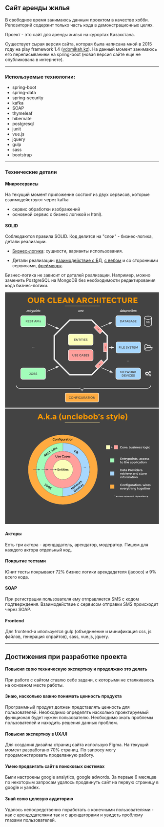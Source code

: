## Сайт аренды жилья

В свободное время занимаюсь данным проектом в качестве хобби. Репозиторий содержит только часть кода в демонстрационных целях. 

Проект - это сайт для аренды жилья на курортах Казахстана. 

Существует сырая версия сайта, которая была написана мной в 2015 году на play framework 1.4 ([vdomikah.kz](http://vdomikah.kz)). На данный момент занимаюсь его переписыванием на spring-boot (новая версия сайте еще не опубликована в интернете).


---


### Используемые технологии:
* spring-boot
* spring-data
* spring-security
* kafka
* SOAP
* thymeleaf
* hibernate
* postgresql
* junit
* vue.js
* jquery
* gulp
* sass
* bootstrap

---


### Технические детали
#### Микросервисы
На текущий момент приложение состоит из двух сервисов, которые взаимодействуют через kafka 
* сервис обработки изображений 
* основной сервис с бизнес логикой и html).
#### SOLID
Соблюдаются правила SOLID. Код делится на "слои" - бизнес-логика, детали реализации. 

* [Бизнес-логика](https://github.com/happy-robot/resortcodedemo/tree/master/src/main/java/kz/kaps/resort/core): сущности, варианты использования.

* Детали реализации: [взаимодействие с БД](https://github.com/happy-robot/resortcodedemo/tree/master/src/main/java/kz/kaps/resort/dataproviders/database), [с вебом](https://github.com/happy-robot/resortcodedemo/tree/master/src/main/java/kz/kaps/resort/entrypoints) и со сторонними сервисами, [фреймворк](https://github.com/happy-robot/resortcodedemo/tree/master/src/main/java/kz/kaps/resort/configuration). 

Бизнес-логика не зависит от деталей реализации. Например, можно заменить PostgreSQL на MongoDB без необходимости редактирования кода бизнес-логики. 


![Image of arch](https://github.com/happy-robot/resortcodedemo/blob/master/docs/images/clean-architecture-diagram-1.png)
![Image of arch2](https://github.com/happy-robot/resortcodedemo/blob/master/docs/images/clean-architecture-diagram-2.png)
#### Акторы
Есть три актора - арендадатель, арендатор, модератор. Пишем для каждого актора отдельный код.
#### Покрытие тестами
Юнит тесты покрывают 72% бизнес логики арендадателя (jacoco) и 9% всего кода.
#### SOAP
При регистрации пользователя ему отправляется SMS с кодом подтверждения. Взаимодействие с сервисом отправки SMS происходит через SOAP.
#### Frontend
Для frontend-а ипользуется gulp (объединение и минификация css, js файлов, генерация спрайтов), sass, vue.js, jquery.

---


## Достижения при разработке проекта
#### Повысил свою техническую экспертизу и продолжаю это делать
При работе с сайтом ставлю себе задачи, с которыми не сталкиваюсь на основном месте работы.
#### Знаю, насколько важно понимать ценность продукта
Программный продукт должен представлять ценность для пользователей. Необходимо определять насколько проектируемый функционал будет нужен пользователю. Необходимо знать проблемы пользователей и находить решения данных проблем.
#### Повысил экспертизу в UX/UI
Для создания дизайна страниц сайта использую Figma. На текущий момент разработано 70% страниц. По запросу могу продемонстировать проделанную работу.
#### Умею продвигать сайт в поисковых системах
Были настроены google analytics, google adwords. За первые 6 месяцев по некоторым запросам удалось продвинуть сайт на первую страницу в google и yandex.
#### Знай свою целевую аудиторию
Удалось непосредственно поработать с конечными пользователями - как с арендодателями так и с арендаторами и увидеть проблему глазами пользователей.

